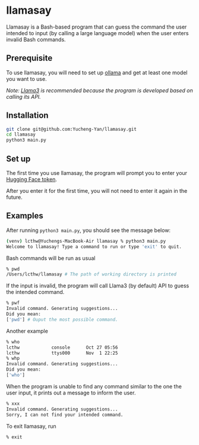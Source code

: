 # llamasay

Llamasay is a Bash-based program that can guess the command the user intended to input (by calling a large language model) when the user enters invalid Bash commands.

## Prerequisite
To use llamasay, you will need to set up [ollama](https://ollama.com/) and get at least one model you want to use.

_Note: [Llama3](https://ollama.com/library/llama3.2) is recommended because the program is developed based on calling its API._

## Installation

``````bash
git clone git@github.com:Yucheng-Yan/llamasay.git
cd llamasay
python3 main.py
``````

## Set up
The first time you use llamasay, the program will prompt you to enter your [Hugging Face token](https://huggingface.co/docs/hub/security-tokens).

After you enter it for the first time, you will not need to enter it again in the future.


## Examples
After running `python3 main.py`, you should see the message below:
```bash
(venv) lcthw@Yuchengs-MacBook-Air llamasay % python3 main.py     
Welcome to llamasay! Type a command to run or type 'exit' to quit.
```

Bash commands will be run as usual
```bash
% pwd
/Users/lcthw/llamasay # The path of working directory is printed
```
If the input is invalid, the program will call Llama3 (by default) API to guess the intended command.
```bash
% pwf
Invalid command. Generating suggestions...
Did you mean:
['pwd'] # Ouput the most possible command.
```
Another example
```bash
% who
lcthw            console      Oct 27 05:56 
lcthw            ttys000      Nov  1 22:25 
% whp
Invalid command. Generating suggestions...
Did you mean:
['who']
```
When the program is unable to find any command similar to the one the user input, it prints out a message to inform the user.
```bash
% xxx
Invalid command. Generating suggestions...
Sorry, I can not find your intended command.
```
To exit llamasay, run
```bash
% exit
```

